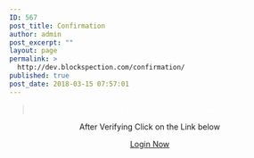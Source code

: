 ```yaml
---
ID: 567
post_title: Confirmation
author: admin
post_excerpt: ""
layout: page
permalink: >
  http://dev.blockspection.com/confirmation/
published: true
post_date: 2018-03-15 07:57:01
---
```

<blockquote>
<p style="text-align: center; color:white ">Please check your email to verify your account</p>
</blockquote>
<p style="text-align: center;">After Verifying Click on the Link below</p>
<p style="text-align: center;"><a href="http://dev.blockspection.com/wp-login.php"> Login Now </a></p>
